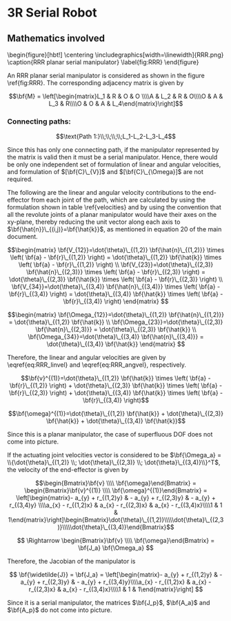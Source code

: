 # 3R Serial Robot

## Mathematics involved

\begin{figure}[hbt!]
  \centering
  \includegraphics[width=\linewidth]{RRR.png}
  \caption{RRR planar serial manipulator}
  \label{fig:RRR}
\end{figure}

An RRR planar serial manipulator is considered as shown in the figure \ref{fig:RRR}. The corresponding adjacency matrix is given by

$$\bf{M} = \left[\begin{matrix}L_1 & R & O & O \\\\A & L_2 & R & O\\\\O & A & L_3 & R\\\\O & O & A & L_4\end{matrix}\right]$$

### Connecting paths:

$$\text{Path 1:}\\;\\;\\;\\;L_1-L_2-L_3-L_4$$

Since this has only one connecting path, if the manipulator represented by the matrix is valid then it must be a serial manipulator. Hence, there would be only one independent set of formulation of linear and angular velocities, and formulation of $[\bf{C}\_{V}]$ and $[\bf{C}\_{\Omega}]$ are not required.

The following are the linear and angular velocity contributions to the end-effector from each joint of the path, which are calculated by using the formulation shown in table \ref{velocities} and by using the convention that all the revolute joints of a planar manipulator would have their axes on the xy-plane, thereby reducing the unit vector along each axis to $\bf{\hat{n}}\_{(i,j)}=\bf{\hat{k}}$, as mentioned in equation 20 of the main document.

$$\begin{matrix}
  \bf{V_{12}}=\dot{\theta}\_{(1,2)} \bf{\hat{n}\_{(1,2)}} \times \left( \bf{a} - \bf{r}\_{(1,2)} \right) = \dot{\theta}\_{(1,2)} \bf{\hat{k}} \times \left( \bf{a} - \bf{r}\_{(1,2)} \right) \\
  \bf{V_{23}}=\dot{\theta}\_{(2,3)} \bf{\hat{n}\_{(2,3)}} \times \left( \bf{a} - \bf{r}\_{(2,3)} \right) = \dot{\theta}\_{(2,3)} \bf{\hat{k}} \times \left( \bf{a} - \bf{r}\_{(2,3)} \right) \\
  \bf{V_{34}}=\dot{\theta}\_{(3,4)} \bf{\hat{n}\_{(3,4)}} \times \left( \bf{a} - \bf{r}\_{(3,4)} \right) = \dot{\theta}\_{(3,4)} \bf{\hat{k}} \times \left( \bf{a} - \bf{r}\_{(3,4)} \right)
\end{matrix}
$$

$$\begin{matrix}
  \bf{\Omega_{12}}=\dot{\theta}\_{(1,2)} \bf{\hat{n}\_{(1,2)}} = \dot{\theta}\_{(1,2)} \bf{\hat{k}} \\
  \bf{\Omega_{23}}=\dot{\theta}\_{(2,3)} \bf{\hat{n}\_{(2,3)}} = \dot{\theta}\_{(2,3)} \bf{\hat{k}} \\
  \bf{\Omega_{34}}=\dot{\theta}\_{(3,4)} \bf{\hat{n}\_{(3,4)}} = \dot{\theta}\_{(3,4)} \bf{\hat{k}}
\end{matrix}
$$

Therefore, the linear and angular velocities are given by \eqref{eq:RRR_linvel} and \eqref{eq:RRR_angvel}, respectively.


$$\bf{v}^{(1)}=\dot{\theta}\_{(1,2)} \bf{\hat{k}} \times \left( \bf{a} - \bf{r}\_{(1,2)} \right) + \dot{\theta}\_{(2,3)} \bf{\hat{k}} \times \left( \bf{a} - \bf{r}\_{(2,3)} \right) + \dot{\theta}\_{(3,4)} \bf{\hat{k}} \times \left( \bf{a} - \bf{r}\_{(3,4)} \right)$$


$$\bf{\omega}^{(1)}=\dot{\theta}\_{(1,2)} \bf{\hat{k}} + \dot{\theta}\_{(2,3)} \bf{\hat{k}} + \dot{\theta}\_{(3,4)} \bf{\hat{k}}$$

Since this is a planar manipulator, the case of superfluous DOF does not come into picture.

If the actuating joint velocities vector is considered to be $\bf{\Omega_a} = \\{\dot{\theta}\_{(1,2)} \\; \dot{\theta}\_{(2,3)} \\; \dot{\theta}\_{(3,4)}\\}^T$, the velocity of the end-effector is given by

$$\begin{Bmatrix}\bf{v} \\\\ \bf{\omega}\end{Bmatrix} = \begin{Bmatrix}\bf{v}^{(1)} \\\\ \bf{\omega}^{(1)}\end{Bmatrix} = \left[\begin{matrix}- a_{y} + r_{(1,2)y} & - a_{y} + r_{(2,3)y} & - a_{y} + r_{(3,4)y} \\\\a_{x} - r_{(1,2)x} & a_{x} - r_{(2,3)x} & a_{x} - r_{(3,4)x}\\\\1 & 1 & 1\end{matrix}\right]\begin{Bmatrix}\dot{\theta}\_{(1,2)}\\\\\dot{\theta}\_{(2,3)}\\\\\dot{\theta}\_{(3,4)}\end{Bmatrix}$$

$$
\Rightarrow \begin{Bmatrix}\bf{v} \\\\ \bf{\omega}\end{Bmatrix} = \bf{J_a} \bf{\Omega_a}
$$

Therefore, the Jacobian of the manipulator is

$$
\bf{\widetilde{J}} = \bf{J_a} = \left[\begin{matrix}- a_{y} + r_{(1,2)y} & - a_{y} + r_{(2,3)y} & - a_{y} + r_{(3,4)y}\\\\a_{x} - r_{(1,2)x} & a_{x} - r_{(2,3)x} & a_{x} - r_{(3,4)x}\\\\1 & 1 & 1\end{matrix}\right]
$$

Since it is a serial manipulator, the matrices $\bf{J_p}$, $\bf{A_a}$ and $\bf{A_p}$ do not come into picture.

